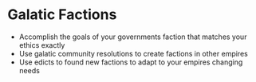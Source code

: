 # Galatic Factions

- Accomplish the goals of your governments faction that matches your ethics exactly
- Use galatic community resolutions to create factions in other empires
- Use edicts to found new factions to adapt to your empires changing needs